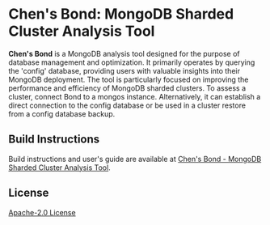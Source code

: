 # Chen's Bond: MongoDB Sharded Cluster Analysis Tool

**Chen's Bond** is a MongoDB analysis tool designed for the purpose of database management and optimization. It primarily operates by querying the 'config' database, providing users with valuable insights into their MongoDB deployment. The tool is particularly focused on improving the performance and efficiency of MongoDB sharded clusters.  To assess a cluster, connect Bond to a mongos instance. Alternatively, it can establish a direct connection to the config database or be used in a cluster restore from a config database backup.

## Build Instructions
Build instructions and user's guide are available at [Chen's Bond - MongoDB Sharded Cluster Analysis Tool](https://youtu.be/-sLjZNN-FgA?si=LRV7ErUjPH17Rug_).

## License
[Apache-2.0 License](LICENSE)
